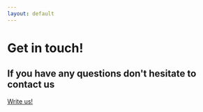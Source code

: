 ```yaml
---
layout: default 
---
```

<div class="contact-jumbotron pb-5 jumbotron jumbotron-fluid bg-red">
    <h1 class="display-4 mt-5 text-center text-white">Get in touch!</h1>
    <div class="text-center text-center">
        <h2 class="text-white">If you have any questions don't hesitate to contact us</h2>
    </div>
    <div class="d-flex justify-content-center align-content-end w-100 h-100">
        <div>
            <a class="trial-btn write-us-btn btn btn-lg" title="" href="mailto:info@restheart.org?subject=I Want More Informations About RESTHeart" target="blank"> <i style="font-size:18px" class="icon-mail"></i> Write us! </a>
        </div>
    </div>
</div>